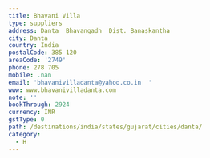 ```yaml
---
title: Bhavani Villa
type: suppliers
address: Danta  Bhavangadh  Dist. Banaskantha
city: Danta
country: India
postalCode: 385 120
areaCode: '2749'
phone: 278 705
mobile: .nan
email: 'bhavanivilladanta@yahoo.co.in  '
www: www.bhavanivilladanta.com
note: ''
bookThrough: 2924
currency: INR
gstType: 0
path: /destinations/india/states/gujarat/cities/danta/
category:
  - H
---
```


